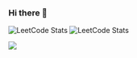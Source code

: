 ### Hi there 👋

![LeetCode Stats](https://leetcard.jacoblin.cool/junsoolee13?theme=wtf&font=Mirza)
![LeetCode Stats](https://leetcard.jacoblin.cool/JacobLinCool?theme=light&font=Underdog)

![](https://leetcard.jacoblin.cool/jacoblincool?theme=light,unicorn)


<!--
**dev090613/dev090613** is a ✨ _special_ ✨ repository because its `README.md` (this file) appears on your GitHub profile.

Here are some ideas to get you started:

- 🔭 I’m currently working on ...
- 🌱 I’m currently learning ...
- 👯 I’m looking to collaborate on ...
- 🤔 I’m looking for help with ...
- 💬 Ask me about ...
- 📫 How to reach me: ...
- 😄 Pronouns: ...
- ⚡ Fun fact: ...
-->
